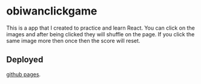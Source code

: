# obiwanclickgame
This is a app that I created to practice and learn React. You can click on the images and after being clicked they will shuffle on the page. If you click the same image more then once then the score will reset. 
 ## Deployed
[github pages](https://rdweston.github.io/obiwanclickgame).
